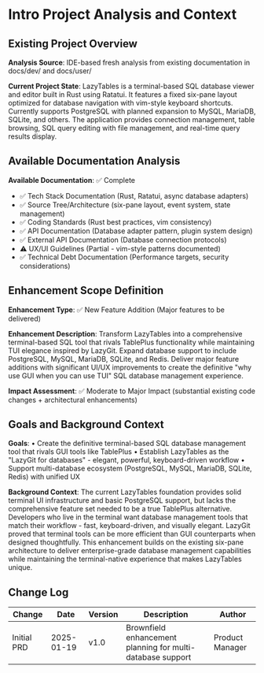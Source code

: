 # Intro Project Analysis and Context

## Existing Project Overview

**Analysis Source**: IDE-based fresh analysis from existing documentation in docs/dev/ and docs/user/

**Current Project State**:
LazyTables is a terminal-based SQL database viewer and editor built in Rust using Ratatui. It features a fixed six-pane layout optimized for database navigation with vim-style keyboard shortcuts. Currently supports PostgreSQL with planned expansion to MySQL, MariaDB, SQLite, and others. The application provides connection management, table browsing, SQL query editing with file management, and real-time query results display.

## Available Documentation Analysis

**Available Documentation**: ✅ Complete
- ✅ Tech Stack Documentation (Rust, Ratatui, async database adapters)
- ✅ Source Tree/Architecture (six-pane layout, event system, state management)
- ✅ Coding Standards (Rust best practices, vim consistency)
- ✅ API Documentation (Database adapter pattern, plugin system design)
- ✅ External API Documentation (Database connection protocols)
- ⚠️ UX/UI Guidelines (Partial - vim-style patterns documented)
- ✅ Technical Debt Documentation (Performance targets, security considerations)

## Enhancement Scope Definition

**Enhancement Type**: ✅ New Feature Addition (Major features to be delivered)

**Enhancement Description**: Transform LazyTables into a comprehensive terminal-based SQL tool that rivals TablePlus functionality while maintaining TUI elegance inspired by LazyGit. Expand database support to include PostgreSQL, MySQL, MariaDB, SQLite, and Redis. Deliver major feature additions with significant UI/UX improvements to create the definitive "why use GUI when you can use TUI" SQL database management experience.

**Impact Assessment**: ✅ Moderate to Major Impact (substantial existing code changes + architectural enhancements)

## Goals and Background Context

**Goals**:
• Create the definitive terminal-based SQL database management tool that rivals GUI tools like TablePlus
• Establish LazyTables as the "LazyGit for databases" - elegant, powerful, keyboard-driven workflow
• Support multi-database ecosystem (PostgreSQL, MySQL, MariaDB, SQLite, Redis) with unified UX

**Background Context**:
The current LazyTables foundation provides solid terminal UI infrastructure and basic PostgreSQL support, but lacks the comprehensive feature set needed to be a true TablePlus alternative. Developers who live in the terminal want database management tools that match their workflow - fast, keyboard-driven, and visually elegant. LazyGit proved that terminal tools can be more efficient than GUI counterparts when designed thoughtfully. This enhancement builds on the existing six-pane architecture to deliver enterprise-grade database management capabilities while maintaining the terminal-native experience that makes LazyTables unique.

## Change Log

| Change | Date | Version | Description | Author |
|--------|------|---------|-------------|--------|
| Initial PRD | 2025-01-19 | v1.0 | Brownfield enhancement planning for multi-database support | Product Manager |
